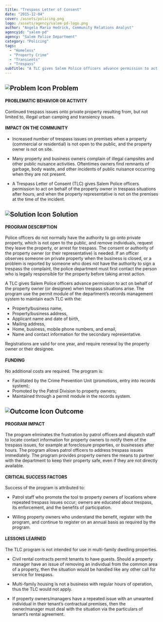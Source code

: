 ```yaml
---
title: "Trespass Letter of Consent"
date: "2015-12-04"
cover: /assets/policing.png
logo: /assets/agency/salem-pd-logo.png
author: "Angela Maria Hedrick, Community Relations Analyst"
agencyid: "salem-pd"
agency: "Salem Police Department"
category: "Policing"
tags:
  - "Homeless"
  - "Property Crime"
  - "Transients"
  - "Trespass"
subTitle: "A TLC gives Salem Police officers advance permission to act on behalf of the property owner (or designee) when trespass situations arise. "
---
```


## ![Problem Icon](https://github.com/google/material-design-icons/raw/master/alert/1x_web/ic_error_outline_black_48dp.png "Problem") Problem

#### PROBLEMATIC BEHAVIOR OR ACTIVITY

Continued trespass issues onto private property resulting from, but not limited to, illegal urban camping and transiency issues.

#### IMPACT ON THE COMMUNITY

* Increased number of trespass issues on premises when a property (commercial or residential) is not open to the public, and the property owner is not on site.

* Many property and business owners complain of illegal campsites and other public nuisance activities. Oftentimes owners find remnants of garbage, body waste, and other incidents of public nuisance occurring when they are not present.

* A Trespass Letter of Consent (TLC) gives Salem Police officers permission to act on behalf of the property owner in trespass situations after hours, and when the property representative is not on the premises at the time of the incident.

## ![Solution Icon](https://github.com/google/material-design-icons/raw/master/action/1x_web/ic_lightbulb_outline_black_48dp.png "Solution") Solution

#### PROGRAM DESCRIPTION

Police officers do not normally have the authority to go onto private property, which is not open to the public, and remove individuals, request they leave the property, or arrest for trespass. The consent or authority of the property owner (or their representative) is needed. If an officer observes someone on private property when the business is closed, or a problem is reported by someone who does not have the authority to sign a trespass the complaint, the police department must first contact the person who is legally responsible for the property before taking arrest action.

A TLC gives Salem Police officers advance permission to act on behalf of the property owner (or designee) when trespass situations arise. The program use the permit module of the department’s records management system to maintain each TLC with the:

* Property/business name,
* Property/business address,
* Applicant name and date of birth,
* Mailing address,
* Home, business, mobile phone numbers, and email,
* Name and contact information for the secondary representative.

Registrations are valid for one year, and require renewal by the property owner or their designee.

#### FUNDING

No additional costs are required. The program is:

* Facilitated by the Crime Prevention Unit (promotions, entry into records system);
* Promoted by the Patrol Division to property owners;
* Maintained through a permit module in the records system.

## ![Outcome Icon](https://github.com/google/material-design-icons/raw/master/action/1x_web/ic_view_list_black_48dp.png "Outcome") Outcome

#### PROGRAM IMPACT

The program eliminates the frustration by patrol officers and dispatch staff to locate contact information for property owners to notify them of the trespass issues, for example at foreclosure properties, or businesses after hours. The program allows patrol officers to address trespass issues immediately. The program provides property owners the means to partner with the department to keep their property safe, even if they are not directly available.

#### CRITICAL SUCCESS FACTORS

Success of the program is attributed to:

* Patrol staff who promote the tool to property owners of locations where repeated trespass issues occur; owners are educated about trespass, its enforcement, and the benefits of participation.

* Willing property owners who understand the benefit, register with the program, and continue to register on an annual basis as required by the program.

#### LESSONS LEARNED

The TLC program is not intended for use in multi-family dwelling properties.

* Civil rental contracts permit tenants to have guests. Should a property manager have an issue of removing an individual from the common area of a property, then the situation would be handled like any other call for service for trespass.

* Multi-family housing is not a business with regular hours of operation, thus the TLC would not apply.

* If property owners/managers have a repeated issue with an unwanted individual in their tenant’s contractual premises, then the owner/manager must deal with the situation via the particulars of tenant’s rental agreement.
